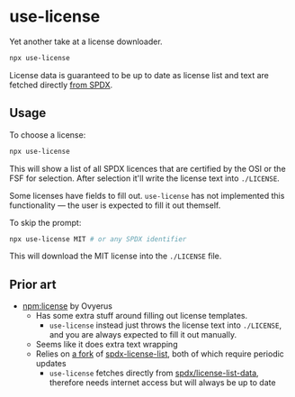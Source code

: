 # use-license

Yet another take at a license downloader.

```sh
npx use-license
```

License data is guaranteed to be up to date as license list and text are fetched directly [from SPDX](https://github.com/spdx/license-list-data/).

## Usage

To choose a license:

```sh
npx use-license
```

This will show a list of all SPDX licences that are certified by the OSI or the FSF for selection. After selection it'll write the license text into `./LICENSE`.

Some licenses have fields to fill out. `use-license` has not implemented this functionality — the user is expected to fill it out themself.

To skip the prompt:

```sh
npx use-license MIT # or any SPDX identifier
```

This will download the MIT license into the `./LICENSE` file.

## Prior art

- [npm:license](https://github.com/Ovyerus/license) by Ovyerus
  - Has some extra stuff around filling out license templates.
    - `use-license` instead just throws the license text into `./LICENSE`, and you are always expected to fill it out manually.
  - Seems like it does extra text wrapping
  - Relies on [a fork](https://github.com/Ovyerus/licenses) of [spdx-license-list](https://github.com/sindresorhus/spdx-license-list), both of which require periodic updates
    - `use-license` fetches directly from [spdx/license-list-data](https://github.com/spdx/license-list-data/), therefore needs internet access but will always be up to date
